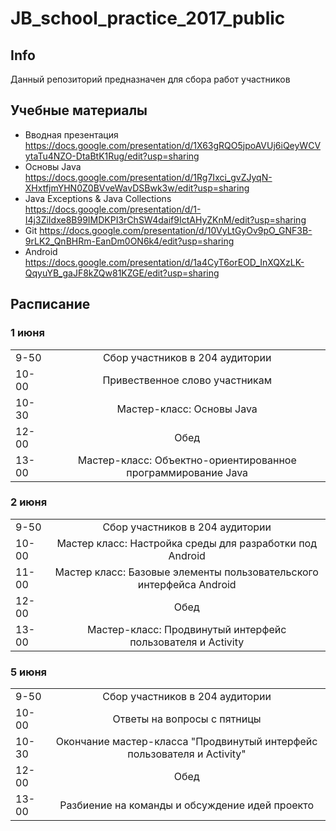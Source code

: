 # JB_school_practice_2017_public

## Info

Данный репозиторий предназначен для сбора работ участников

## Учебные материалы

* Вводная презентация https://docs.google.com/presentation/d/1X63gRQO5jpoAVUj6iQeyWCVytaTu4NZO-DtaBtK1Rug/edit?usp=sharing
* Основы Java https://docs.google.com/presentation/d/1Rg7Ixci_gvZJyqN-XHxtfjmYHN0Z0BVveWavDSBwk3w/edit?usp=sharing
* Java Exceptions & Java Collections https://docs.google.com/presentation/d/1-I4j3ZiIdxe8B99IMDKPI3rChSW4daif9IctAHyZKnM/edit?usp=sharing
* Git https://docs.google.com/presentation/d/10VyLtGyOv9pO_GNF3B-9rLK2_QnBHRm-EanDm0ON6k4/edit?usp=sharing
* Android https://docs.google.com/presentation/d/1a4CyT6orEOD_InXQXzLK-QqyuYB_gaJF8kZQw81KZGE/edit?usp=sharing

## Расписание

### 1 июня

|       |         |
| ------------- |:-------------:| 
| 9-50 |Сбор участников в 204 аудитории| 
|10-00|Привественное слово участникам|
|10-30|Мастер-класс: Основы Java|
|12-00|Обед|
|13-00|Мастер-класс: Объектно-ориентированное программирование Java|

### 2 июня

|       |         |
| ------------- |:-------------:| 
| 9-50     |Сбор участников в 204 аудитории| 
|10-00|Мастер класс: Настройка среды для разработки под Android |
|11-00|Мастер класс: Базовые элементы пользовательского интерфейса Android|
|12-00|Обед|
|13-00|Мастер-класс: Продвинутый интерфейс пользователя и Activity|

### 5 июня

|       |         |
| ------------- |:-------------:| 
| 9-50|Сбор участников в 204 аудитории| 
|10-00|Ответы на вопросы с пятницы|
|10-30|Окончание мастер-класса "Продвинутый интерфейс пользователя и Activity" |
|12-00|Обед|
|13-00|Разбиение на команды и обсуждение идей проекто|

